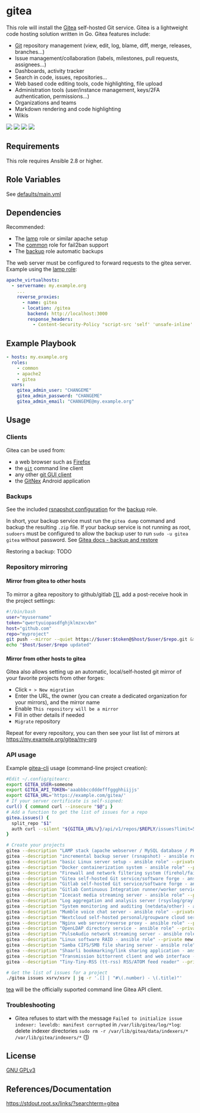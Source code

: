 gitea
=============

This role will install the [Gitea](https://gitea.io/en-us/) self-hosted Git service.
Gitea is a lightweight code hosting solution written in Go. Gitea features include:

- [Git](https://en.wikipedia.org/wiki/Git) repository management (view, edit, log, blame, diff, merge, releases, branches...)
- Issue management/collaboration (labels, milestones, pull requests, assignees...)
- Dashboards, activity tracker
- Search in code, issues, repositories...
- Web based code editing tools, code highlighting, file upload
- Administration tools (user/instance management, keys/2FA authentication, permissions...)
- Organizations and teams
- Markdown rendering and code highlighting
- Wikis

[![](https://i.imgur.com/Rks90zV.png)](https://i.imgur.com/2TGIshE.png)
[![](https://i.imgur.com/cBktctp.png)](https://i.imgur.com/EauaJxq.png)
[![](https://i.imgur.com/gvcfs6G.png)](https://i.imgur.com/DHku4ke.png)
[![](https://i.imgur.com/4NhXqdG.png)](https://i.imgur.com/d5glB4P.png)


Requirements
------------

This role requires Ansible 2.8 or higher.


Role Variables
--------------

See [defaults/main.yml](defaults/main.yml)


Dependencies
------------

Recommended:

- The [lamp](https://gitlab.com/nodiscc/ansible-xsrv-lamp) role or similar apache setup
- The [common](https://gitlab.com/nodiscc/ansible-xsrv-common) role for fail2ban support
- The [backup](https://gitlab.com/nodiscc/ansible-xsrv-common) role automatic backups

The web server must be configured to forward requests to the gitea server. Example using the [lamp role](https://gitlab.com/nodiscc/ansible-xsrv-lamp):

```yaml
apache_virtualhosts:
  - servername: my.example.org
    ...
    reverse_proxies:
      - name: gitea
      - location: /gitea
        backend: http://localhost:3000
        response_headers:
          - Content-Security-Policy "script-src 'self' 'unsafe-inline' 'unsafe-eval'; frame-ancestors 'none'"

```

Example Playbook
----------------

```yaml
- hosts: my.example.org
  roles:
    - common
    - apache2
    - gitea
  vars:
    gitea_admin_user: "CHANGEME"
    gitea_admin_password: "CHANGEME"
    gitea_admin_email: "CHANGEME@my.example.org"
```

Usage
-----

### Clients

Gitea can be used from:
- a web browser such as [Firefox](https://www.mozilla.org/en-US/firefox/)
- the [`git`](https://git-scm.com/) command line client
- any other [git GUI client](https://git-scm.com/downloads/guis)
- the [GitNex](https://f-droid.org/en/packages/org.mian.gitnex/) Android application

### Backups

See the included [rsnapshot configuration](templates/etc_rsnapshot.d_gitea.conf.j2) for the [backup](https://gitlab.com/nodiscc/ansible-xsrv-backup) role.

In short, your backup service must run the `gitea dump` command and backup the resulting `.zip` file. If your backup service is not running as root, `sudoers` must be configured to allow the backup user to run `sudo -u gitea gitea` without password. See [Gitea docs - backup and restore](https://docs.gitea.io/en-us/backup-and-restore/)

Restoring a backup: TODO

### Repository mirroring

#### Mirror from gitea to other hosts

To mirror a gitea repository to github/gitlab [[1]](https://github.com/go-gitea/gitea/issues/3480), add a post-receive hook in the project settings:

```bash
#!/bin/bash
user="myusername"
token="qwertyuiopasdfghjklmzxcvbn"
host="github.com"
repo="myproject"
git push --mirror --quiet https://$user:$token@$host/$user/$repo.git &> /dev/null
echo "$host/$user/$repo updated"
```

#### Mirror from other hosts to gitea

Gitea also allows setting up an automatic, local/self-hosted git mirror of your favorite projects from other forges:

- Click `+ > New migration`
- Enter the URL, the owner (you can create a dedicated organization for your mirrors), and the mirror name
- Enable `This repository will be a mirror`
- Fill in other details if needed
- `Migrate` repository

Repeat for every repository, you can then see your list list of mirrors at https://my.example.org/gitea/my-org


### API usage

Example [gitea-cli](https://github.com/bashup/gitea-cli) usage (command-line project creation):

```bash
#Edit ~/.config/gitearc:
export GITEA_USER=someone
export GITEA_API_TOKEN='aaabbbccdddefffggghhiijjs'
export GITEA_URL='https://example.com/gitea/'
# If your server certificate is self-signed:
curl() { command curl --insecure "$@"; }
# Add a function to get the list of issues for a repo
gitea.issues() {
  split_repo "$1"
  auth curl --silent "${GITEA_URL%/}/api/v1/repos/$REPLY/issues?limit=50"
}

```

```bash
# Create your projects
gitea --description "LAMP stack (apache webserver / MySQL database / PHP interpreter) - ansible role" --private new xsrv/ansible-xsrv-lamp
gitea --description "incremental backup server (rsnapshot) - ansible role" --private new xsrv/ansible-xsrv-backup
gitea --description "basic Linux server setup - ansible role" --private new xsrv/ansible-xsrv-common
gitea --description "Docker containerization system - ansible role" --private new xsrv/ansible-xsrv-docker
gitea --description "Firewall and network filtering system (firehol/fail2ban) - ansible role" --private new xsrv/ansible-xsrv-firewall
gitea --description "Gitea self-hosted Git service/software forge - ansible role" --private new xsrv/ansible-xsrv-gitea
gitea --description "Gitlab self-hosted Git service/software forge - ansible role" --private new xsrv/ansible-xsrv-gitlab
gitea --description "Gitlab Continuous Integration runner/worker service - ansible role" --private new xsrv/ansible-xsrv-gitlab-runner
gitea --description "Icecast media streaming server - ansible role" --private new xsrv/ansible-xsrv-icecast
gitea --description "Log aggregation and analysis server (rsyslog/graylog) - ansible role" --private new xsrv/ansible-xsrv-logserver
gitea --description "System monitoring and auditing (netdata/other) - ansible role" --private new xsrv/ansible-xsrv-monitoring
gitea --description "Mumble voice chat server - ansible role" --private new xsrv/ansible-xsrv-mumble
gitea --description "Nextcloud self-hosted personal/groupware cloud service - ansible role" --private new xsrv/ansible-xsrv-nextcloud
gitea --description "Nginx web server/reverse proxy - ansible role" --private new xsrv/ansible-xsrv-nginx
gitea --description "OpenLDAP directory service - ansible role" --private new xsrv/ansible-xsrv-openldap
gitea --description "PulseAudio network streaming server - ansible role" --private new xsrv/ansible-xsrv-pulseaudio
gitea --description "Linux software RAID - ansible role" --private new xsrv/ansible-xsrv-raid
gitea --description "Samba CIFS/SMB file sharing server - ansible role" --private new xsrv/ansible-xsrv-samba
gitea --description "Shaarli bookmarking/link sharing application - ansible role" --private new xsrv/ansible-xsrv-shaarli
gitea --description "Transmission bittorrent client and web interface - ansible role" --private new xsrv/ansible-xsrv-transmission
gitea --description "Tiny-Tiny-RSS (tt-rss) RSS/ATOM feed reader" --private new xsrv/ansible-xsrv-tt-rss

# Get the list of issues for a project
./gitea issues xsrv/xsrv | jq -r '.[] | "#\(.number) - \(.title)"'
```

[tea](https://gitea.com/gitea/tea) will be the officially suported command line Gitea API client.

### Troubleshooting

* Gitea refuses to start with the message `Failed to initialize issue indexer: leveldb: manifest corrupted` in `/var/lib/gitea/log/*log`: delete indexer directories `sudo rm -r /var/lib/gitea/data/indexers/* /var/lib/gitea/indexers/*` ([1](https://github.com/go-gitea/gitea/issues/7013))


License
-------

[GNU GPLv3](../../LICENSE)

References/Documentation
-------------

https://stdout.root.sx/links/?searchterm=gitea